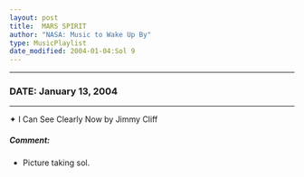```yaml
---
layout: post
title:  MARS SPIRIT
author: "NASA: Music to Wake Up By"
type: MusicPlaylist
date_modified: 2004-01-04:Sol 9
---
```


----
### DATE: January 13, 2004
----
✦ I Can See Clearly Now by Jimmy Cliff

##### Comment:
* Picture taking sol.
